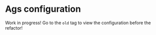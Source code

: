 # Ags configuration

Work in progress! Go to the `old` tag to view the configuration before the refactor!

